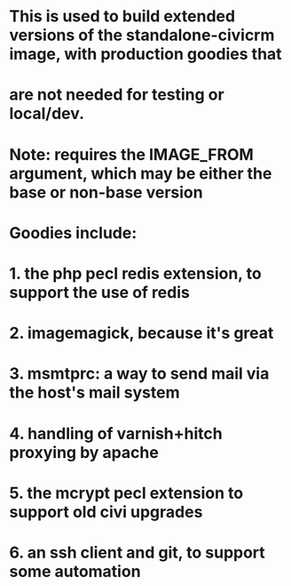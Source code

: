 # This is used to build extended versions of the standalone-civicrm image, with production goodies that
# are not needed for testing or local/dev.
# Note: requires the IMAGE_FROM argument, which may be either the base or non-base version
# Goodies include:
# 1. the php pecl redis extension, to support the use of redis
# 2. imagemagick, because it's great
# 3. msmtprc: a way to send mail via the host's mail system
# 4. handling of varnish+hitch proxying by apache
# 5. the mcrypt pecl extension to support old civi upgrades
# 6. an ssh client and git, to support some automation
